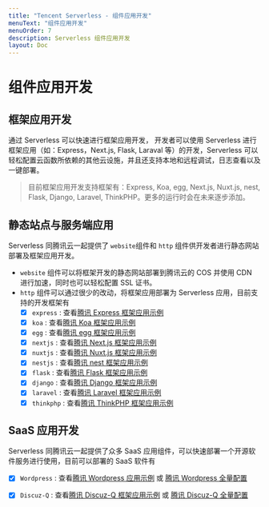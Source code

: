 ```yaml
---
title: "Tencent Serverless - 组件应用开发"
menuText: "组件应用开发"
menuOrder: 7
description: Serverless 组件应用开发
layout: Doc
---
```


# 组件应用开发

## 框架应用开发

通过 Serverless 可以快速进行框架应用开发， 开发者可以使用 Serverless 进行框架应用（如：Express，Next.js, Flask, Laraval 等）的开发，Serverless 可以轻松配置云函数所依赖的其他云设施，并且还支持本地和远程调试，日志查看以及一键部署。

> 目前框架应用开发支持框架有：Express, Koa, egg, Next.js, Nuxt.js, nest, Flask, Django, Laravel, ThinkPHP。更多的运行时会在未来逐步添加。

## 静态站点与服务端应用

Serverless 同腾讯云一起提供了 `website`组件和 `http` 组件供开发者进行静态网站部署及框架应用开发。

- `website` 组件可以将框架开发的静态网站部署到腾讯云的 COS 并使用 CDN 进行加速，同时也可以轻松配置 SSL 证书。
- `http` 组件可以通过很少的改动，将框架应用部署为 Serverless 应用，目前支持的开发框架有
  - [x] `express` : 查看[腾讯 Express 框架应用示例](https://github.com/serverless-components/tencent-http/tree/master/examples/express)
  - [x] `koa` : 查看[腾讯 Koa 框架应用示例](https://github.com/serverless-components/tencent-http/tree/master/examples/koa)
  - [x] `egg` : 查看[腾讯 egg 框架应用示例](https://github.com/serverless-components/tencent-http/tree/master/examples/egg)
  - [x] `nextjs` : 查看[腾讯 Next.js 框架应用示例](https://github.com/serverless-components/tencent-http/tree/master/examples/nextjs)
  - [x] `nuxtjs` : 查看[腾讯 Nuxt.js 框架应用示例](https://github.com/serverless-components/tencent-http/tree/master/examples/nuxtjs)
  - [x] `nestjs` : 查看[腾讯 nest 框架应用示例](https://github.com/serverless-components/tencent-http/tree/master/examples/nestjs)
  - [x] `flask` : 查看[腾讯 Flask 框架应用示例](https://github.com/serverless-components/tencent-http/tree/master/examples/flask)
  - [x] `django` : 查看[腾讯 Django 框架应用示例](https://github.com/serverless-components/tencent-http/tree/master/examples/django)
  - [x] `laravel` : 查看[腾讯 Laravel 框架应用示例](https://github.com/serverless-components/tencent-http/tree/master/examples/laravel)
  - [x] `thinkphp` : 查看[腾讯 ThinkPHP 框架应用示例](https://github.com/serverless-components/tencent-http/tree/master/examples/thinkphp)

## SaaS 应用开发

Serverless 同腾讯云一起提供了众多 SaaS 应用组件，可以快速部署一个开源软件服务进行使用，目前可以部署的 SaaS 软件有

- [x] `Wordpress` : 查看[腾讯 Wordpress 应用示例](https://github.com/serverless-components/tencent-wordpress/tree/master/example) 或 [腾讯 Wordpress 全量配置](https://github.com/serverless-components/tencent-wordpress/blob/master/docs/configure.md)
- [x] `Discuz-Q` : 查看[腾讯 Discuz-Q 框架应用示例](https://github.com/serverless-components/tencent-discuzq/tree/main/example) 或 [腾讯 Discuz-Q 全量配置](https://github.com/serverless-components/tencent-discuzq/blob/main/docs/configure.md)

